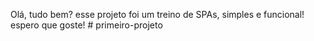 Olá, tudo bem?
esse projeto foi um treino de SPAs, simples e funcional!
espero que goste!
 #   p r i m e i r o - p r o j e t o  
 